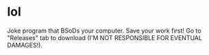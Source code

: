 # lol
Joke program that BSoDs your computer. Save your work first!
Go to "Releases" tab to download (I'M NOT RESPONSIBLE FOR EVENTUAL DAMAGES!).
